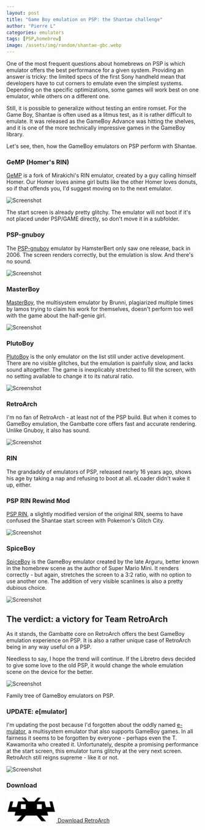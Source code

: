 ```yaml
---
layout: post
title: "Game Boy emulation on PSP: the Shantae challenge"
author: "Pierre L"
categories: emulators
tags: [PSP,homebrew]
image: /assets/img/random/shantae-gbc.webp
---
```


One of the most frequent questions about homebrews on PSP is which emulator offers the best performance for a given system. Providing an answer is tricky: the limited specs of the first Sony handheld mean that developers have to cut corners to emulate even the simplest systems. Depending on the specific optimizations, some games will work best on one emulator, while others on a different one.

Still, it is possible to generalize without testing an entire romset. For the Game Boy, Shantae is often used as a litmus test, as it is rather difficult to emulate. It was released as the GameBoy Advance was hitting the shelves, and it is one of the more technically impressive games in the GameBoy library.

Let's see, then, how the GameBoy emulators on PSP perform with Shantae.

### GeMP (Homer's RIN)

[GeMP](https://archive.org/details/ge-mp.-7z) is a fork of Mirakichi's RIN emulator, created by a guy calling himself Homer. Our Homer loves anime girl butts like the other Homer loves donuts, so if that offends you, I'd suggest moving on to the next emulator.

![Screenshot](https://github.com/PSP-Archive/PSP-Archive.github.io/raw/gh-pages/assets/img/snaps/Shantae-GeMP.webp)

The start screen is already pretty glitchy. The emulator will not boot if it's not placed under PSP/GAME directly, so don't move it in a subfolder.

### PSP-gnuboy

The [PSP-gnuboy](https://archive.org/details/pspgnuboy_rls.7z) emulator by HamsterBert only saw one release, back in 2006. The screen renders correctly, but the emulation is slow. And there's no sound.

![Screenshot](https://github.com/PSP-Archive/PSP-Archive.github.io/raw/gh-pages/assets/img/snaps/Shantae-PSP-gnuboy.webp)

### MasterBoy

[MasterBoy](https://archive.org/details/masterboy.-7z), the multisystem emulator by Brunni, plagiarized multiple times by lamos trying to claim his work for themselves, doesn't perform too well with the game about the half-genie girl.

![Screenshot](https://github.com/PSP-Archive/PSP-Archive.github.io/raw/gh-pages/assets/img/snaps/Shantae-MasterBoy.webp)

### PlutoBoy

[PlutoBoy](https://archive.org/details/plutoboy.-7z) is the only emulator on the list still under active development. There are no visible glitches, but the emulation is painfully slow, and lacks sound altogether. The game is inexplicably stretched to fill the screen, with no setting available to change it to its natural ratio. 

![Screenshot](https://github.com/PSP-Archive/PSP-Archive.github.io/raw/gh-pages/assets/img/snaps/Shantae-PlutoBoy.webp)

### RetroArch

I'm no fan of RetroArch - at least not of the PSP build. But when it comes to GameBoy emulation, the Gambatte core offers fast and accurate rendering. Unlike Gnuboy, it also has sound. 

![Screenshot](https://github.com/PSP-Archive/PSP-Archive.github.io/raw/gh-pages/assets/img/snaps/Shantae-Gambatte.webp)

### RIN

The grandaddy of emulators of PSP, released nearly 16 years ago, shows his age by taking a nap and refusing to boot at all. eLoader didn't wake it up, either.

### PSP RIN Rewind Mod

[PSP RIN](https://archive.org/details/rin-1-32-rm.-7z), a slightly modified version of the original RIN, seems to have confused the Shantae start screen with Pokemon's Glitch City.

![Screenshot](https://github.com/PSP-Archive/PSP-Archive.github.io/raw/gh-pages/assets/img/snaps/Shantae-PSPRIN.webp)

### SpiceBoy

[SpiceBoy](https://archive.org/details/spice-boy.-7z) is the GameBoy emulator created by the late Arguru, better known in the homebrew scene as the author of Super Mario Mini. It renders correctly - but again, stretches the screen to a 3:2 ratio, with no option to use another one. The addition of very visible scanlines is also a pretty dubious choice. 

![Screenshot](https://github.com/PSP-Archive/PSP-Archive.github.io/raw/gh-pages/assets/img/snaps/Shantae-SpiceBoy.webp)

## The verdict: a victory for Team RetroArch

As it stands, the Gambatte core on RetroArch offers the best GameBoy emulation experience on PSP. It is also a rather unique case of RetroArch being in any way useful on a PSP. 

Needless to say, I hope the trend will continue. If the Libretro devs decided to give some love to the old PSP, it would change the whole emulation scene on the device for the better.

![Screenshot](https://github.com/PSP-Archive/PSP-Archive.github.io/raw/gh-pages/assets/img/random/GBemus-family.webp)

Family tree of GameBoy emulators on PSP.

### UPDATE: e[mulator]

I'm updating the post because I'd forgotten about the oddly named [e-mulator](https://archive.org/details/emulator_082f.7z), a multisystem emulator that also supports GameBoy games. In all fairness it seems to be forgotten by everyone - perhaps even the T. Kawamorita who created it. Unfortunately, despite a promising performance at the start screen, this emulator turns glitchy at the very next screen. RetroArch still reigns supreme - like it or not.

![Screenshot](https://github.com/PSP-Archive/PSP-Archive.github.io/raw/gh-pages/assets/img/snaps/Shantae-e-mulator.webp)

### Download

<p class="download-btn">
    <a href="https://archive.org/details/retro-arch-1.9.0.7z">
	<img border="0" alt="Download the homebrew" src="/assets/img/icon0/Retroarch.webp" width="130" height="70">
	Download RetroArch
	</a>
</p>
